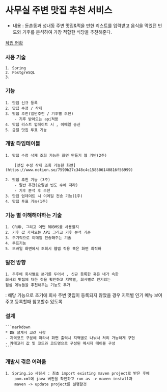 # 사무실 주변 맛집 추천 서비스

- 내용 : 둔촌동과 성내동 주변 맛집&먹을 만한 리스트를 입력받고 음식을 먹었던 빈도와 기후를 분석하여 가장 적합한 식당을 추천해준다.


[작업 현황](https://www.notion.so/936577a4bd8d4eac829c1c503295a77e)

### 사용 기술
    1. Spring 
    2. PostgreSQL
    3. 
### 기능
    1. 맛집 신규 등록
    2. 맛집 수정 / 삭제
    3. 맛집 추천(일반추천 / 기후별 추천)
        - 기후 받아오는 api적용
    4. 맛집 리스트 업데이트 시 , 이메일 송신
    5. 금일 맛집 투표 기능

### 개발 타임테이블
    1. 맛집 수정 삭제 조회 가능한 화면 만들기 웹 기반(2주)
        
        [맛집 수정 삭제 조회 가능한 화면](https://www.notion.so/7599b27c348c4c158506140816f56999)
        
    2. 맛집 추천 기능 (3주)
        - 일반 추천(요일별 빈도 수에 따라)
        - 기후 분석 후 추천
    3. 맛집 업데이트 시 이메일 전송 기능(1주)
    4. 맛집 투표 기능(1주)

### 기능 별 이해해야하는 기술
    
    1. CRUD, 그리고 어떤 RDBMS를 사용할지
    2. 기후 값 가져오는 API 그리고 기후 분석 기준
    3. 주기적으로 이메일 전송해주는 기술
    4. 투표기능
    5. 모바일 화면에서 조회시 웹앱 적용 혹은 화면 최적화

### 발전 방향
    1. 추후에 회사별로 분기를 두어서 , 신규 등록한 혹은 내가 속한
    회사의 맛집에 대한 것을 확인하고 지역별, 회사별로 인기있는
    점심 메뉴들을 추천해주는 기능도 추가
   : 해당 기능으로 초기에 회사 주변 맛집이 등록되지 않았을 경우 지역별 인기 메뉴 보여주고 등록할때 참고할수 있도록
        
### 설계
    
    ```markdown
    * DB 설계시 고려 사항
    - 지역코드 구분에 따라서 화면 출력시 지역별로 나눠서 처리 가능하게 구현
    - 카테고리 값 및 코드과 코드명으로 구성된 메시지 테이블 구성
    ```
    
### 개발시 겪은 어려움

    1. Spring.io 세팅시 : 최초 import existing maven project로 받은 후에
        pom.xml에 java 버전을 확인하고 run as -> maven install과 
        maven -> update project를 실행할것
